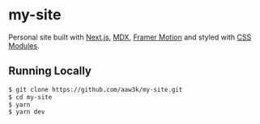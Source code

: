 # my-site

Personal site built with [Next.js](https://nextjs.org/), [MDX](https://github.com/kentcdodds/mdx-bundler), [Framer Motion](https://www.framer.com/motion/) and styled with [CSS Modules](https://nextjs.org/docs/basic-features/built-in-css-support#adding-component-level-css).

## Running Locally

```bash
$ git clone https://github.com/aaw3k/my-site.git
$ cd my-site
$ yarn
$ yarn dev
```
